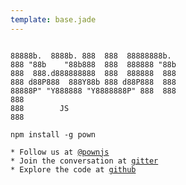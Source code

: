 ```yaml
---
template: base.jade
---
```


<pre><code>
88888b.  8888b. 888  888  88888888b.  
888 "88b    "88b888  888  888888 "88b 
888  888.d888888888  888  888888  888 
888 d88P888  888Y88b 888 d88P888  888 
88888P" "Y888888 "Y8888888P" 888  888 
888                                   
888        JS                         
888  

npm install -g pown

* Follow us at <a href="https://twitter.com/pownjs" target="_blank">@pownjs</a>
* Join the conversation at <a href="https://gitter.im/pownjs/Lobby" target="_blank">gitter</a>
* Explore the code at <a href="https://github.com/pownjs/pown" target="_blank">github</a>
</code></pre>
